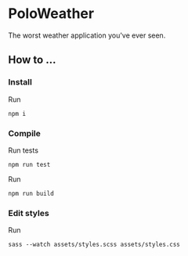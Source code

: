 # PoloWeather  
The worst weather application you've ever seen.
## How to ...  
### Install  
Run  

    npm i 
    
### Compile  
Run tests  

    npm run test  
    
Run  

    npm run build

### Edit styles  
Run  

    sass --watch assets/styles.scss assets/styles.css
